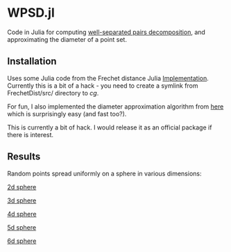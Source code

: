 # WPSD.jl

Code in Julia for computing 
[well-separated pairs decomposition](https://en.wikipedia.org/wiki/Well-separated_pair_decomposition), and
approximating the diameter of a point set.

Installation
------------
Uses some Julia code from the Frechet distance Julia
[Implementation](https://github.com/sarielhp/FrechetDist.jl). Currently
this is a bit of a hack - you need to create a symlink from
FrechetDist/src/ directory to *cg*.

For fun, I also implemented the diameter approximation algorithm from 
[here](https://sarielhp.org/p/00/diam.html) which is surprisingly easy
(and fast too?).

This is currently a bit of hack. I would release it as an official
package if there is interest.

Results
-------

Random points spread uniformly on a sphere in various dimensions:

[2d sphere](results/2d_sphere.md)

[3d sphere](results/3d_sphere.md)

[4d sphere](results/4d_sphere.md)

[5d sphere](results/5d_sphere.md)

[6d sphere](results/6d_sphere.md)
